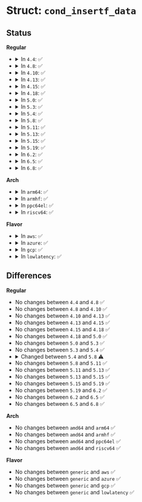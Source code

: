 # Struct: <code>cond_insertf_data</code>

## Status
<b>Regular</b>
<ul>
<li>
<details>
<summary>In <code>4.4</code>: ✅</summary>

```c
struct cond_insertf_data {
    struct policydb *p;
    struct cond_av_list *other;
    struct cond_av_list *head;
    struct cond_av_list *tail;
};
```
</details>
</li>
<li>
<details>
<summary>In <code>4.8</code>: ✅</summary>

```c
struct cond_insertf_data {
    struct policydb *p;
    struct cond_av_list *other;
    struct cond_av_list *head;
    struct cond_av_list *tail;
};
```
</details>
</li>
<li>
<details>
<summary>In <code>4.10</code>: ✅</summary>

```c
struct cond_insertf_data {
    struct policydb *p;
    struct cond_av_list *other;
    struct cond_av_list *head;
    struct cond_av_list *tail;
};
```
</details>
</li>
<li>
<details>
<summary>In <code>4.13</code>: ✅</summary>

```c
struct cond_insertf_data {
    struct policydb *p;
    struct cond_av_list *other;
    struct cond_av_list *head;
    struct cond_av_list *tail;
};
```
</details>
</li>
<li>
<details>
<summary>In <code>4.15</code>: ✅</summary>

```c
struct cond_insertf_data {
    struct policydb *p;
    struct cond_av_list *other;
    struct cond_av_list *head;
    struct cond_av_list *tail;
};
```
</details>
</li>
<li>
<details>
<summary>In <code>4.18</code>: ✅</summary>

```c
struct cond_insertf_data {
    struct policydb *p;
    struct cond_av_list *other;
    struct cond_av_list *head;
    struct cond_av_list *tail;
};
```
</details>
</li>
<li>
<details>
<summary>In <code>5.0</code>: ✅</summary>

```c
struct cond_insertf_data {
    struct policydb *p;
    struct cond_av_list *other;
    struct cond_av_list *head;
    struct cond_av_list *tail;
};
```
</details>
</li>
<li>
<details>
<summary>In <code>5.3</code>: ✅</summary>

```c
struct cond_insertf_data {
    struct policydb *p;
    struct cond_av_list *other;
    struct cond_av_list *head;
    struct cond_av_list *tail;
};
```
</details>
</li>
<li>
<details>
<summary>In <code>5.4</code>: ✅</summary>

```c
struct cond_insertf_data {
    struct policydb *p;
    struct cond_av_list *other;
    struct cond_av_list *head;
    struct cond_av_list *tail;
};
```
</details>
</li>
<li>
<details>
<summary>In <code>5.8</code>: ✅</summary>

```c
struct cond_insertf_data {
    struct policydb *p;
    struct avtab_node **dst;
    struct cond_av_list *other;
};
```
</details>
</li>
<li>
<details>
<summary>In <code>5.11</code>: ✅</summary>

```c
struct cond_insertf_data {
    struct policydb *p;
    struct avtab_node **dst;
    struct cond_av_list *other;
};
```
</details>
</li>
<li>
<details>
<summary>In <code>5.13</code>: ✅</summary>

```c
struct cond_insertf_data {
    struct policydb *p;
    struct avtab_node **dst;
    struct cond_av_list *other;
};
```
</details>
</li>
<li>
<details>
<summary>In <code>5.15</code>: ✅</summary>

```c
struct cond_insertf_data {
    struct policydb *p;
    struct avtab_node **dst;
    struct cond_av_list *other;
};
```
</details>
</li>
<li>
<details>
<summary>In <code>5.19</code>: ✅</summary>

```c
struct cond_insertf_data {
    struct policydb *p;
    struct avtab_node **dst;
    struct cond_av_list *other;
};
```
</details>
</li>
<li>
<details>
<summary>In <code>6.2</code>: ✅</summary>

```c
struct cond_insertf_data {
    struct policydb *p;
    struct avtab_node **dst;
    struct cond_av_list *other;
};
```
</details>
</li>
<li>
<details>
<summary>In <code>6.5</code>: ✅</summary>

```c
struct cond_insertf_data {
    struct policydb *p;
    struct avtab_node **dst;
    struct cond_av_list *other;
};
```
</details>
</li>
<li>
<details>
<summary>In <code>6.8</code>: ✅</summary>

```c
struct cond_insertf_data {
    struct policydb *p;
    struct avtab_node **dst;
    struct cond_av_list *other;
};
```
</details>
</li>
</ul>
<b>Arch</b>
<ul>
<li>
<details>
<summary>In <code>arm64</code>: ✅</summary>

```c
struct cond_insertf_data {
    struct policydb *p;
    struct cond_av_list *other;
    struct cond_av_list *head;
    struct cond_av_list *tail;
};
```
</details>
</li>
<li>
<details>
<summary>In <code>armhf</code>: ✅</summary>

```c
struct cond_insertf_data {
    struct policydb *p;
    struct cond_av_list *other;
    struct cond_av_list *head;
    struct cond_av_list *tail;
};
```
</details>
</li>
<li>
<details>
<summary>In <code>ppc64el</code>: ✅</summary>

```c
struct cond_insertf_data {
    struct policydb *p;
    struct cond_av_list *other;
    struct cond_av_list *head;
    struct cond_av_list *tail;
};
```
</details>
</li>
<li>
<details>
<summary>In <code>riscv64</code>: ✅</summary>

```c
struct cond_insertf_data {
    struct policydb *p;
    struct cond_av_list *other;
    struct cond_av_list *head;
    struct cond_av_list *tail;
};
```
</details>
</li>
</ul>
<b>Flavor</b>
<ul>
<li>
<details>
<summary>In <code>aws</code>: ✅</summary>

```c
struct cond_insertf_data {
    struct policydb *p;
    struct cond_av_list *other;
    struct cond_av_list *head;
    struct cond_av_list *tail;
};
```
</details>
</li>
<li>
<details>
<summary>In <code>azure</code>: ✅</summary>

```c
struct cond_insertf_data {
    struct policydb *p;
    struct cond_av_list *other;
    struct cond_av_list *head;
    struct cond_av_list *tail;
};
```
</details>
</li>
<li>
<details>
<summary>In <code>gcp</code>: ✅</summary>

```c
struct cond_insertf_data {
    struct policydb *p;
    struct cond_av_list *other;
    struct cond_av_list *head;
    struct cond_av_list *tail;
};
```
</details>
</li>
<li>
<details>
<summary>In <code>lowlatency</code>: ✅</summary>

```c
struct cond_insertf_data {
    struct policydb *p;
    struct cond_av_list *other;
    struct cond_av_list *head;
    struct cond_av_list *tail;
};
```
</details>
</li>
</ul>

## Differences
<b>Regular</b>
<ul>
<li>
No changes between <code>4.4</code> and <code>4.8</code> ✅
</li>
<li>
No changes between <code>4.8</code> and <code>4.10</code> ✅
</li>
<li>
No changes between <code>4.10</code> and <code>4.13</code> ✅
</li>
<li>
No changes between <code>4.13</code> and <code>4.15</code> ✅
</li>
<li>
No changes between <code>4.15</code> and <code>4.18</code> ✅
</li>
<li>
No changes between <code>4.18</code> and <code>5.0</code> ✅
</li>
<li>
No changes between <code>5.0</code> and <code>5.3</code> ✅
</li>
<li>
No changes between <code>5.3</code> and <code>5.4</code> ✅
</li>
<li>
<details>
<summary>Changed between <code>5.4</code> and <code>5.8</code> ⚠️</summary>
<ul>
<li>
<b>Field added. </b>
<code>struct avtab_node **dst</code>
</li>
<li>
<b>Field removed. </b>
<code>struct cond_av_list *head</code>
</li>
<li>
<b>Field removed. </b>
<code>struct cond_av_list *tail</code>
</li>
</ul>
</details>
</li>
<li>
No changes between <code>5.8</code> and <code>5.11</code> ✅
</li>
<li>
No changes between <code>5.11</code> and <code>5.13</code> ✅
</li>
<li>
No changes between <code>5.13</code> and <code>5.15</code> ✅
</li>
<li>
No changes between <code>5.15</code> and <code>5.19</code> ✅
</li>
<li>
No changes between <code>5.19</code> and <code>6.2</code> ✅
</li>
<li>
No changes between <code>6.2</code> and <code>6.5</code> ✅
</li>
<li>
No changes between <code>6.5</code> and <code>6.8</code> ✅
</li>
</ul>
<b>Arch</b>
<ul>
<li>
No changes between <code>amd64</code> and <code>arm64</code> ✅
</li>
<li>
No changes between <code>amd64</code> and <code>armhf</code> ✅
</li>
<li>
No changes between <code>amd64</code> and <code>ppc64el</code> ✅
</li>
<li>
No changes between <code>amd64</code> and <code>riscv64</code> ✅
</li>
</ul>
<b>Flavor</b>
<ul>
<li>
No changes between <code>generic</code> and <code>aws</code> ✅
</li>
<li>
No changes between <code>generic</code> and <code>azure</code> ✅
</li>
<li>
No changes between <code>generic</code> and <code>gcp</code> ✅
</li>
<li>
No changes between <code>generic</code> and <code>lowlatency</code> ✅
</li>
</ul>
